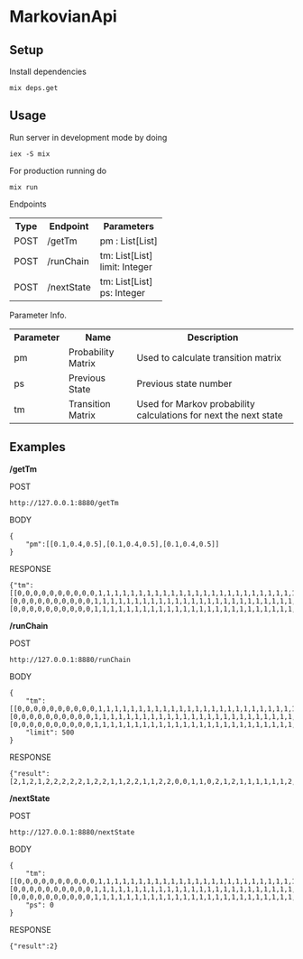 # MarkovianApi

## Setup
Install dependencies
```
mix deps.get
```

## Usage
Run server in development mode by doing
```
iex -S mix
```
For production running do
```
mix run
```

Endpoints
<table>

  <tr>
    <th>Type</th>
    <th>Endpoint</th>
    <th>Parameters</th>
  </tr>
  <tr>
    <td>POST</td>
    <td>/getTm</td>
    <td>pm : List[List]</td>
  </tr>
  <tr>
    <td>POST</td>
    <td>/runChain</td>
    <td>tm: List[List]<br/>limit: Integer</td>
  </tr>
  <tr>
    <td>POST</td>
    <td>/nextState</td>
    <td>tm: List[List] <br/>ps: Integer</td>

</table>

Parameter Info.

<table>

<tr>
  <th>Parameter</th>
  <th>Name</th>
  <th>Description</th>
</tr>
<tr>
  <td>pm</th>
  <td>Probability Matrix</td>
  <td>Used to calculate transition matrix</td>
</tr>
<tr>
  <td>ps</th>
  <td>Previous State</td>
  <td>Previous state number</td>
</tr>
<tr>
  <td>tm</th>
  <td>Transition Matrix</td>
  <td>Used for Markov probability calculations for next the next state</td>
</tr>
</table>

## Examples

**/getTm**

POST
```
http://127.0.0.1:8880/getTm
```
BODY
```
{
	"pm":[[0.1,0.4,0.5],[0.1,0.4,0.5],[0.1,0.4,0.5]]
}
```
RESPONSE
```
{"tm":[[0,0,0,0,0,0,0,0,0,0,1,1,1,1,1,1,1,1,1,1,1,1,1,1,1,1,1,1,1,1,1,1,1,1,1,1,1,1,1,1,1,1,1,1,1,1,1,1,1,1,2,2,2,2,2,2,2,2,2,2,2,2,2,2,2,2,2,2,2,2,2,2,2,2,2,2,2,2,2,2,2,2,2,2,2,2,2,2,2,2,2,2,2,2,2,2,2,2,2,2],[0,0,0,0,0,0,0,0,0,0,1,1,1,1,1,1,1,1,1,1,1,1,1,1,1,1,1,1,1,1,1,1,1,1,1,1,1,1,1,1,1,1,1,1,1,1,1,1,1,1,2,2,2,2,2,2,2,2,2,2,2,2,2,2,2,2,2,2,2,2,2,2,2,2,2,2,2,2,2,2,2,2,2,2,2,2,2,2,2,2,2,2,2,2,2,2,2,2,2,2],[0,0,0,0,0,0,0,0,0,0,1,1,1,1,1,1,1,1,1,1,1,1,1,1,1,1,1,1,1,1,1,1,1,1,1,1,1,1,1,1,1,1,1,1,1,1,1,1,1,1,2,2,2,2,2,2,2,2,2,2,2,2,2,2,2,2,2,2,2,2,2,2,2,2,2,2,2,2,2,2,2,2,2,2,2,2,2,2,2,2,2,2,2,2,2,2,2,2,2,2]]}
```

**/runChain**

POST
```
http://127.0.0.1:8880/runChain
```
BODY
```
{
	"tm":[[0,0,0,0,0,0,0,0,0,0,1,1,1,1,1,1,1,1,1,1,1,1,1,1,1,1,1,1,1,1,1,1,1,1,1,1,1,1,1,1,1,1,1,1,1,1,1,1,1,1,2,2,2,2,2,2,2,2,2,2,2,2,2,2,2,2,2,2,2,2,2,2,2,2,2,2,2,2,2,2,2,2,2,2,2,2,2,2,2,2,2,2,2,2,2,2,2,2,2,2],[0,0,0,0,0,0,0,0,0,0,1,1,1,1,1,1,1,1,1,1,1,1,1,1,1,1,1,1,1,1,1,1,1,1,1,1,1,1,1,1,1,1,1,1,1,1,1,1,1,1,2,2,2,2,2,2,2,2,2,2,2,2,2,2,2,2,2,2,2,2,2,2,2,2,2,2,2,2,2,2,2,2,2,2,2,2,2,2,2,2,2,2,2,2,2,2,2,2,2,2],[0,0,0,0,0,0,0,0,0,0,1,1,1,1,1,1,1,1,1,1,1,1,1,1,1,1,1,1,1,1,1,1,1,1,1,1,1,1,1,1,1,1,1,1,1,1,1,1,1,1,2,2,2,2,2,2,2,2,2,2,2,2,2,2,2,2,2,2,2,2,2,2,2,2,2,2,2,2,2,2,2,2,2,2,2,2,2,2,2,2,2,2,2,2,2,2,2,2,2,2]],
	"limit": 500
}
```
RESPONSE
```
{"result":[2,1,2,1,2,2,2,2,2,1,2,2,1,1,2,2,1,1,2,2,0,0,1,1,0,2,1,2,1,1,1,1,1,1,2,2,1,2,2,0,1,1,2,1,0,2,2,2,0,2,2,2,1,2,1,1,2,2,1,2,2,1,2,2,1,2,1,2,2,1,2,0,2,1,1,1,2,2,2,2,2,2,2,1,0,2,2,1,1,2,2,0,1,2,1,2,2,1,1,1,1,2,1,2,2,1,2,0,1,1,0,1,1,2,2,1,1,1,2,1,1,2,1,1,2,2,2,1,1,2,2,2,1,2,1,2,1,1,1,1,0,0,1,2,0,1,2,1,2,2,1,1,2,0,1,1,2,0,2,2,1,1,1,2,2,2,1,2,2,2,1,2,1,2,1,1,0,1,2,1,0,1,2,2,1,1,1,2,1,2,1,1,2,0,2,1,1,2,2,2,1,1,2,2,1,2,1,2,1,1,2,2,1,0,1,2,1,0,1,1,2,1,2,1,1,1,1,2,2,0,0,1,1,1,1,0,2,2,0,2,2,1,2,1,2,1,1,1,1,2,2,1,2,2,2,2,1,2,1,0,2,1,1,0,2,0,2,2,2,2,2,2,1,1,0,2,1,2,0,1,2,2,1,2,1,1,1,2,2,1,0,1,2,2,1,1,2,2,2,1,2,1,1,1,1,1,1,1,0,1,1,2,0,1,1,1,1,0,2,2,2,1,2,0,2,2,2,1,0,2,1,1,2,2,1,1,2,2,1,2,2,1,2,1,2,1,2,2,1,2,2,1,2,1,2,1,2,1,2,2,2,1,2,2,1,2,1,1,2,2,1,0,1,1,0,2,1,2,2,1,2,0,1,1,1,0,2,2,2,2,1,2,1,1,2,0,2,2,1,2,1,2,2,1,2,2,1,2,2,1,2,1,1,1,2,2,2,0,2,2,1,2,2,0,1,2,2,0,2,0,1,2,1,2,2,1,2,1,2,2,2,2,1,1,1,2,2,2,1,2,1,1,2,2,0,2,1,2,1,1,1,2,0,2,2,2,0,1,0,0,2,1,2,0,0,1,1,1,2,2,1,2,1,1,1,2,1,2,2,1,1,1,2,1,2,2,0,1,1,2,2]}
```

**/nextState**

POST
```
http://127.0.0.1:8880/nextState
```
BODY
```
{
	"tm":[[0,0,0,0,0,0,0,0,0,0,1,1,1,1,1,1,1,1,1,1,1,1,1,1,1,1,1,1,1,1,1,1,1,1,1,1,1,1,1,1,1,1,1,1,1,1,1,1,1,1,2,2,2,2,2,2,2,2,2,2,2,2,2,2,2,2,2,2,2,2,2,2,2,2,2,2,2,2,2,2,2,2,2,2,2,2,2,2,2,2,2,2,2,2,2,2,2,2,2,2],[0,0,0,0,0,0,0,0,0,0,1,1,1,1,1,1,1,1,1,1,1,1,1,1,1,1,1,1,1,1,1,1,1,1,1,1,1,1,1,1,1,1,1,1,1,1,1,1,1,1,2,2,2,2,2,2,2,2,2,2,2,2,2,2,2,2,2,2,2,2,2,2,2,2,2,2,2,2,2,2,2,2,2,2,2,2,2,2,2,2,2,2,2,2,2,2,2,2,2,2],[0,0,0,0,0,0,0,0,0,0,1,1,1,1,1,1,1,1,1,1,1,1,1,1,1,1,1,1,1,1,1,1,1,1,1,1,1,1,1,1,1,1,1,1,1,1,1,1,1,1,2,2,2,2,2,2,2,2,2,2,2,2,2,2,2,2,2,2,2,2,2,2,2,2,2,2,2,2,2,2,2,2,2,2,2,2,2,2,2,2,2,2,2,2,2,2,2,2,2,2]],
	"ps": 0
}
```
RESPONSE
```
{"result":2}
```
